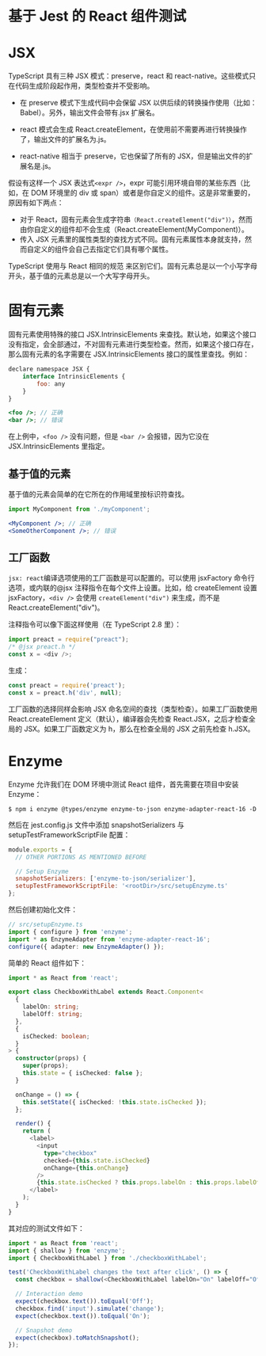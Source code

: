 # 基于 Jest 的 React 组件测试

# JSX

TypeScript 具有三种 JSX 模式：preserve，react 和 react-native。这些模式只在代码生成阶段起作用，类型检查并不受影响。

- 在 preserve 模式下生成代码中会保留 JSX 以供后续的转换操作使用（比如：Babel）。另外，输出文件会带有.jsx 扩展名。

- react 模式会生成 React.createElement，在使用前不需要再进行转换操作了，输出文件的扩展名为.js。

- react-native 相当于 preserve，它也保留了所有的 JSX，但是输出文件的扩展名是.js。

假设有这样一个 JSX 表达式`<expr />`，expr 可能引用环境自带的某些东西（比如，在 DOM 环境里的 div 或 span）或者是你自定义的组件。这是非常重要的，原因有如下两点：

- 对于 React，固有元素会生成字符串`（React.createElement("div")）`，然而由你自定义的组件却不会生成（React.createElement(MyComponent)）。
- 传入 JSX 元素里的属性类型的查找方式不同。固有元素属性本身就支持，然而自定义的组件会自己去指定它们具有哪个属性。

TypeScript 使用与 React 相同的规范 来区别它们。固有元素总是以一个小写字母开头，基于值的元素总是以一个大写字母开头。

# 固有元素

固有元素使用特殊的接口 JSX.IntrinsicElements 来查找。默认地，如果这个接口没有指定，会全部通过，不对固有元素进行类型检查。然而，如果这个接口存在，那么固有元素的名字需要在 JSX.IntrinsicElements 接口的属性里查找。例如：

```jsx
declare namespace JSX {
    interface IntrinsicElements {
        foo: any
    }
}

<foo />; // 正确
<bar />; // 错误
```

在上例中，`<foo />` 没有问题，但是 `<bar />` 会报错，因为它没在 JSX.IntrinsicElements 里指定。

## 基于值的元素

基于值的元素会简单的在它所在的作用域里按标识符查找。

```jsx
import MyComponent from './myComponent';

<MyComponent />; // 正确
<SomeOtherComponent />; // 错误
```

## 工厂函数

`jsx: react`编译选项使用的工厂函数是可以配置的。可以使用 jsxFactory 命令行选项，或内联的@jsx 注释指令在每个文件上设置。比如，给 createElement 设置 jsxFactory，`<div />` 会使用 `createElement("div")` 来生成，而不是 React.createElement("div")。

注释指令可以像下面这样使用（在 TypeScript 2.8 里）：

```js
import preact = require("preact");
/* @jsx preact.h */
const x = <div />;
```

生成：

```js
const preact = require('preact');
const x = preact.h('div', null);
```

工厂函数的选择同样会影响 JSX 命名空间的查找（类型检查）。如果工厂函数使用 React.createElement 定义（默认），编译器会先检查 React.JSX，之后才检查全局的 JSX。如果工厂函数定义为 h，那么在检查全局的 JSX 之前先检查 h.JSX。

# Enzyme

Enzyme 允许我们在 DOM 环境中测试 React 组件，首先需要在项目中安装 Enzyme：

```
$ npm i enzyme @types/enzyme enzyme-to-json enzyme-adapter-react-16 -D
```

然后在 jest.config.js 文件中添加 snapshotSerializers 与 setupTestFrameworkScriptFile 配置：

```js
module.exports = {
  // OTHER PORTIONS AS MENTIONED BEFORE

  // Setup Enzyme
  snapshotSerializers: ['enzyme-to-json/serializer'],
  setupTestFrameworkScriptFile: '<rootDir>/src/setupEnzyme.ts'
};
```

然后创建初始化文件：

```ts
// src/setupEnzyme.ts
import { configure } from 'enzyme';
import * as EnzymeAdapter from 'enzyme-adapter-react-16';
configure({ adapter: new EnzymeAdapter() });
```

简单的 React 组件如下：

```ts
import * as React from 'react';

export class CheckboxWithLabel extends React.Component<
  {
    labelOn: string;
    labelOff: string;
  },
  {
    isChecked: boolean;
  }
> {
  constructor(props) {
    super(props);
    this.state = { isChecked: false };
  }

  onChange = () => {
    this.setState({ isChecked: !this.state.isChecked });
  };

  render() {
    return (
      <label>
        <input
          type="checkbox"
          checked={this.state.isChecked}
          onChange={this.onChange}
        />
        {this.state.isChecked ? this.props.labelOn : this.props.labelOff}
      </label>
    );
  }
}
```

其对应的测试文件如下：

```ts
import * as React from 'react';
import { shallow } from 'enzyme';
import { CheckboxWithLabel } from './checkboxWithLabel';

test('CheckboxWithLabel changes the text after click', () => {
  const checkbox = shallow(<CheckboxWithLabel labelOn="On" labelOff="Off" />);

  // Interaction demo
  expect(checkbox.text()).toEqual('Off');
  checkbox.find('input').simulate('change');
  expect(checkbox.text()).toEqual('On');

  // Snapshot demo
  expect(checkbox).toMatchSnapshot();
});
```
